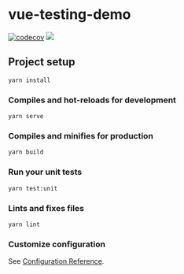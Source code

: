 # vue-testing-demo

[![codecov](https://codecov.io/gh/jessylinlin/vue-tdd-demo/branch/master/graph/badge.svg?token=P7L82O3XMO)](https://codecov.io/gh/jessylinlin/vue-tdd-demo) ![](https://github.com/jessylinlin/vue-tdd-demo/workflows/main.yml/badge.svg)

## Project setup
```
yarn install
```

### Compiles and hot-reloads for development
```
yarn serve
```

### Compiles and minifies for production
```
yarn build
```

### Run your unit tests
```
yarn test:unit
```

### Lints and fixes files
```
yarn lint
```

### Customize configuration
See [Configuration Reference](https://cli.vuejs.org/config/).
